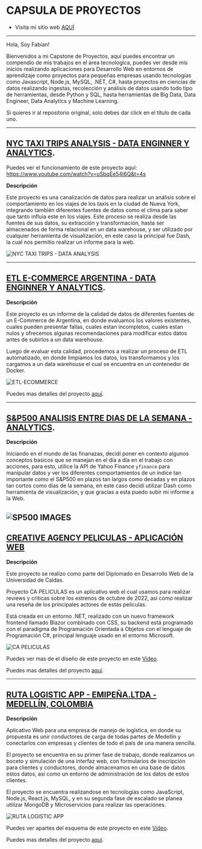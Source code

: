 # CAPSULA DE PROYECTOS

- Visita mi sitio web [AQUÍ](https://FabianTatum.github.io./FabianPalacios/Portfolio-CV)
--------------------

Hola, Soy Fabian!

Bienvenidos a mi Capstone de Proyectos, aquí puedes encontrar un compendio de mis trabajos en el área tecnologica, puedes ver desde mis inicios realizando aplicaciones para Desarrollo Web en entornos de aprendizaje como proyectos para pequeñas empresas usando tecnologías como Javascript, Node.js, MySQL, .NET, C#, hasta proyectos en ciencias de datos realizando ingestas, recolección y análisis de datos usando todo tipo de herramientas, desde Python y SQL, hasta herramientas de Big Data, Data Engineer, Data Analytics y Machine Learning.

Si quieres ir al repositorio original, solo debes dar click en el título de cada uno.

--------------------
## [NYC TAXI TRIPS ANALYSIS - DATA ENGINNER Y ANALYTICS](https://github.com/FabianTatum/NEW-YORK-TAXIS-ETL-AND-ANALYSIS).

Puedes ver el funcionamiento de este proyecto aquí: https://www.youtube.com/watch?v=uSbqEe54I6Q&t=4s

**Descripción**

Este proyecto es una canalización de datos para realizar un análisis sobre el comportamiento en los viajes de los taxis en la ciudad de Nueva York, integrando también diferentes fuentes de datos como el clima para saber que tanto influia este en los viajes. Este proceso se realiza desde las fuentes de sus datos, su extracción y transformación, hasta ser almacenados de forma relacional en un data warehouse, y ser utilizado por cualquier herramienta de visualización, en este caso la principal fue Dash, la cual nos permitio realizar un informe para la web.

![NYC TAXI TRIPS - DATA ANALYSIS](https://media.giphy.com/media/RJfHc0SISU3O23n61V/giphy.gif)

--------------------

## [ETL E-COMMERCE ARGENTINA - DATA ENGINNER Y ANALYTICS](https://github.com/FabianTatum/ETL-ECOMMERCE-PYTHON-BASH).

**Descripción**

Este proyecto es un informe de la calidad de datos de diferentes fuentes de un E-Commerce de Argentina, en donde evaluamos los valores existentes, cuales pueden presentar fallas, cuales estan incompletos, cuales estan nulos y ofrecemos algunas recomendaciones para modificar estos datos antes de subirlos a un data warehouse.

Luego de evaluar esta calidad, procedemos a realizar un proceso de ETL automatizado, en donde limpiamos los datos, los transformamos y los cargamos a un data warehouse el cual se encuentra en un contenedor de Docker.

![ETL-ECOMMERCE](https://media.giphy.com/media/4gBfjaKYWF85xAk1ya/giphy.gif)

Puedes mas detalles del proyecto [aquí](https://github.com/FabianTatum/ETL-E-Commerce-Python-SQL-Bash).

--------------------

## [S&P500 ANALISIS ENTRE DIAS DE LA SEMANA - ANALYTICS](https://github.com/FabianTatum/S-P500-ANALYSIS-DASH).

**Descripción**

Iniciando en el mundo de las finanazas, decidí poner en contexto algunos conceptos basicos que se manejan en el día a día en el trabajo con acciones, para esto, utilice la API de Yahoo Finance `yfinance` para manipular datos y ver los diferentes comportamientos de un indice tan importante como el S&P500 en plazos tan largos como decadas y en plazos tan cortos como días de la semana, en este caso decidí utilizar Dash como herramienta de visualización, y que gracias a esta puedo subir mi informe a la Web.

![SP500 IMAGES](https://media.giphy.com/media/FGNRLeJxeojSmek2Tp/giphy.gif)
--------------------


## [CREATIVE AGENCY PELICULAS - APLICACIÓN WEB](https://github.com/FabianTatum/CA-Peliculas-CSharp-Oct-2021)

**Descripción**

Este proyecto se realizo como parte del Diplomado en Desarrollo Web de la Universidad de Caldas.

Proyecto CA PELICULAS es un aplicativo web el cual usamos para realizar reviews y criticas sobre los estrenos de octubre de 2022, así como realizar una reseña de los principales actores de estás peliculas.

Está creada en un entorno .NET, realizado con un nuevo framework frontend llamado Blazor combinado con CSS, su backend está programado con el paradigma de Programación Orientada a Objetos con el lenguaje de Programación C#, principal lenguaje usado en el entorno Microsoft.

![CA PELICULAS](https://media.giphy.com/media/jTMBeu4fkmTAsPu4fD/giphy.gif)

Puedes ver mas de el diseño de este proyecto en este [Video](https://youtu.be/Cqb6x9uxAlg).

Puedes mas detalles del proyecto [aquí](https://github.com/FabianTatum/CA-Peliculas-CSharp-Oct-2021).

---------------------

## [RUTA LOGISTIC APP - EMIPEÑA.LTDA - MEDELLÍN, COLOMBIA](https://github.com/FabianTatum/Ruta-App-Logistict-Enterprise)

**Descripción**

Aplicativo Web para una empresa de manejo de logística, en donde su propuesta es unir conductores de carga de todas partes de Medellín y conectarlos con empresas y clientes de todo el país de una manera sencilla.

El proyecto se encuentra en su primer fase de trabajo, donde realizamos un boceto y simulación de una interfaz web, con formularios de inscripción para clientes y conductores, donde almacenamos en una base de datos estos datos, así como un entorno de administración de los datos de estos clientes.

El proyecto se encuentra realizandose en tecnologías como JavaScript, Node.js, React.js, MySQL, y en su segunda fase de escalado se planea utilizar MongoDB y Microservicios para realizar las operaciónes.

![RUTA LOGISTIC APP](https://media.giphy.com/media/cHaukBD7SLn6zI97D4/giphy.gif)

Puedes ver apartes del esquema de este proyecto en este [Video](https://youtu.be/YniMaNeWVKw).

Puedes mas detalles del proyecto [aquí](https://github.com/FabianTatum/Ruta-App-Logistict-Enterprise).